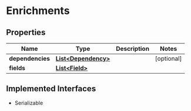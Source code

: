 

# Enrichments


## Properties

| Name | Type | Description | Notes |
|------------ | ------------- | ------------- | -------------|
|**dependencies** | [**List&lt;Dependency&gt;**](Dependency.md) |  |  [optional] |
|**fields** | [**List&lt;Field&gt;**](Field.md) |  |  |


## Implemented Interfaces

* Serializable


